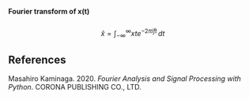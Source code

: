 **Fourier transform of x(t)**\
<br>
$$\hat{x} = \int_{-\infty}^{\infty} xt e^{-2\pi i f t} \, dt$$

## References
Masahiro Kaminaga. 2020. *Fourier Analysis and Signal Processing with Python*. CORONA PUBLISHING CO., LTD.

